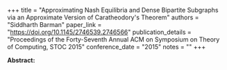 +++
title = "Approximating Nash Equilibria and Dense Bipartite Subgraphs via an Approximate Version of Caratheodory's Theorem"
authors = "Siddharth Barman"
paper_link = "https://doi.org/10.1145/2746539.2746566"
publication_details = "Proceedings of the Forty-Seventh Annual ACM on Symposium on Theory of Computing,  STOC 2015"
conference_date = "2015"
notes = ""
+++

<b>Abstract:</b>
